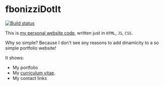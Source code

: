 # fbonizziDotIt

[![Build status](https://flowsoftproject.visualstudio.com/GithubOpenSource/_apis/build/status/fbonizziDotIt)](https://flowsoftproject.visualstudio.com/GithubOpenSource/_build/latest?definitionId=20)

This is [my personal website code](http://www.fbonizzi.it), written just in `HTML`, `JS`, `CSS`.

Why so simple?
Because I don't see any reasons to add dinamicity to a so simple portfolio website!

It shows:
- My portfolio 
- My [curriculum vitae](https://github.com/FrancescoBonizzi/CurriculumVitaeExporter).
- My contact links
